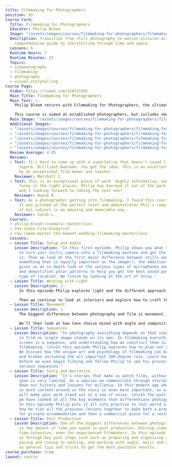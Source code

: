 ```yaml
---
title: Filmmaking for Photographers
position: 43
Course Card:
  Title: Filmmaking for Photographers
  Educator: Philip Bloom
  Image: "/assets/images/courses/filmmaking-for-photographers/filmmaking-for-photographers.jpg"
  Description: Transition from still photography to motion pictures with Philip Bloom's
    comprehensive guide to storytelling through time and space.
  Lessons: 6
  Runtime Hours: 7
  Runtime Minutes: 22
  Topics:
  - cinematography
  - filmmaking
  - photography
  - visual-storytelling
Course Page:
  Video: https://vimeo.com/328521502
  Main Title: Filmmaking for Photographers
  Main Text: |-
    Philip Bloom returns with Filmmaking for Photographers, the ultimate guide to making the jump from telling a story in a single frame to telling a story over time and space.

    This course is aimed at established photographers, but includes new techniques, practice and workflows that makes it equally relevant to filmmakers alike. The course is educational, entertaining and cinematic, with Philip's usual blend of unique humour and tips.
  Main Image: "/assets/images/courses/filmmaking-for-photographers/filmmaking-for-photographers-1.jpg"
  Additional Images:
  - "/assets/images/courses/filmmaking-for-photographers/filmmaking-for-photographers-2.jpg"
  - "/assets/images/courses/filmmaking-for-photographers/filmmaking-for-photographers-3.jpg"
  - "/assets/images/courses/filmmaking-for-photographers/filmmaking-for-photographers-4.jpg"
  - "/assets/images/courses/filmmaking-for-photographers/filmmaking-for-photographers-5.jpg"
  - "/assets/images/courses/filmmaking-for-photographers/filmmaking-for-photographers-6.jpg"
  Review Average: 4.85
  Reviews:
  - Text: It's hard to come up with a superlative that doesn't sound like a cliche.
      Superb. Brilliant.Awesome. You get the idea. This is an excellent course, taught
      by an exceptional film maker and teacher.
    Reviewer: Marshall C.
  - Text: This is an exceptional piece of work. Highly informative, engaging, and
      funny in the right places. Philip has knocked it out of the park with this course
      and I looking forward to taking the next one!
    Reviewer: Wayne R.
  - Text: As a photographer getting into filmmaking, I found this course excellent.
      It was pitched at the perfect level and demonstrates Phil's complete mastery
      of his subject in an amusing and memorable way.
    Reviewer: Sarah L.
  Courses:
  - philip-bloom-cinematic-masterclass
  - the-indie-film-blueprint
  - ray-roman-master-the-moment-wedding-filmmaking-masterclass
  Lessons:
  - Lesson Title: Setup and Audio
    Lesson Description: "In this first episode, Philip shows you what you will need
      to turn your stills camera into a filmmaking machine and get the most out of
      it. Then we look at the first major difference between stills and film (and
      something that is equally important as the image!), the addition of sound. \n\nPhilip
      gives us an in-depth look at the various types of microphones and recorders,
      and demystifies polar patterns to help you get the best sound possible in any
      type of location. We finish by looking at the art of foley."
  - Lesson Title: Working with Light
    Lesson Description: |-
      In this episode Philip explores light and the different approach you require for filmmaking. We'll look at filming exteriors, how we're affected by factors like the time of day or year, the weather, the location, and how the movement of that great keylight in the sky, the sun, affects our choices.

      Then we continue to look at interiors and explore how to craft the scene and mood of an environment to becomes a character of its own in your film. We'll look at common lighting styles both photographic and cinematic, how to practice with them and see how they're used to communicate beyond just what we see. Finally Philip guides us through lighting people, and the particular challenge when we introduce movement.
  - Lesson Title: Movement
    Lesson Description: |-
      The biggest difference between photography and film is movement. It's not just how we move but why. In this lesson Philip explains the reasoning behind movement in filmmaking. We will look at the different styles of movement, from basic handheld to gimbals, as well as movement within the frame.

      We'll then look at how lens choice mixed with angle and composition affects what we see on camera and our sense of movement. We will also look at different framing choices and how the 180-degree rule informs the entering and leaving of the frame. Finally we will follow Philip as he plans to block out a large one-shot moving sequence.
  - Lesson Title: Sequences
    Lesson Description: "In photography everything depends on that single image, however
      in film no single image stands on its own. In filmmaking everything we see on
      screen is a sequence, and understanding how we construct them is essential to
      filmmaking. \n\nIn this episode Philip explores how to plan out sequential stories.
      We discuss how the unique art and psychology of filmmaking can be seen, mastered
      and broken including the all-important 180-degree rule. Learn how editing starts
      before we even begin filming and follow Philip to see his process as he creates
      various sequences."
  - Lesson Title: Story and Narrative
    Lesson Description: "It's stories that make us watch films, without them our attention
      span is very limited. As a species we communicate through stories and have passed
      down our history and lessons for millenia. In this modern age where we have
      so much content around us the story is even more important, as a good story
      will make your work stand out in a sea of noise. \n\nIn the past four episodes
      we have looked at all the key elements that differentiate photography from filmmaking.
      In this episode Philip puts it all into practice in real world situations, showing
      how he ties all the previous lessons together to make both a promotional video
      for private accommodation and then a commercial piece for a restaurant."
  - Lesson Title: Post Production
    Lesson Description: One of the biggest differences between photography and video
      is the amount of time you spend in post production. Editing video can be very
      time-intensive, even for experienced filmmakers. In this episode Philip takes
      us through key post steps such such as preparing and organising your footage,
      pacing and timing in editing, and working with audio, music and color, as well
      as general tips and tricks to get the best possible results.
course_purchase: true
layout: course
---
```


